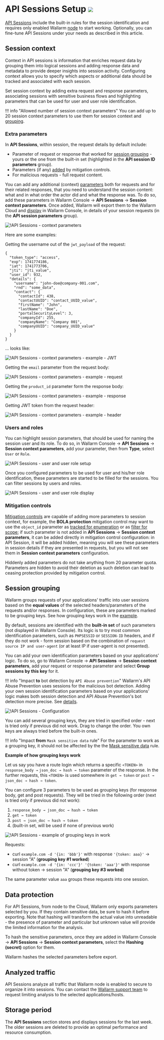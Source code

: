 # API Sessions Setup <a href="../../about-wallarm/subscription-plans/#waap-and-advanced-api-security"><img src="../../images/api-security-tag.svg" style="border: none;"></a>

[API Sessions](overview.md) include the built-in rules for the session identification and requires only enabled Wallarm [node](../about-wallarm/overview.md#how-wallarm-works) to start working. Optionally, you can fine-tune API Sessions under your needs as described in this article.

## Session context

Context in API sessions is information that enriches request data by grouping them into logical sessions and adding response data and metadata to provide deeper insights into session activity. Configuring context allows you to specify which aspects or additional data should be tracked and associated with each session.

Set session context by adding extra request and response parameters, associating sessions with sensitive business flows and highlighting parameters that can be used for user and user role identification.

!!! info "Allowed number of session context parameters"
    You can add up to 20 session context parameters to use them for session context and [grouping](#session-grouping).

### Extra parameters

In **API Sessions**, within session, the request details by default include: 

* Parameter of request or response that worked for [session grouping](#session-grouping) - yours or the one from the built-in set (highlighted in the **API session ID parameters** group).
* Parameters (if any) [added](#mitigation-controls) by mitigation controls.
* For malicious requests - full request content.

You can add any additional (context) [parameters](../user-guides/rules/request-processing.md) both for requests and for their related responses, that you need to understand the session content: what and in what order the actor did and what the response was. To do so, add these parameters in Wallarm Console → **API Sessions** → **Session context parameters**. Once added, Wallarm will export them to the Wallarm Cloud and [display](#data-protection) in Wallarm Console, in details of your session requests (in the **API session parameters** group).

![!API Sessions - context parameters](../images/api-sessions/api-sessions-context-parameters.png)

Here are some examples:

Getting the username out of the `jwt_payload` of the request:

```
{
  "token_type": "access",
  "exp": 1741774186,
  "iat": 1741773706,
  "jti": "jti_value",
  "user_id": 932,
  "details": {
    "username": "john-doe@company-001.com",
    "rnd": "some_data",
    "contact": {
      "contactId": 438,
      "contactUUID": "contact_UUID_value",
      "firstName": "John",
      "lastName": "Doe",
      "portalSecurityLevel": 3,
      "companyId": 255,
      "companyName": "Company 001",
      "companyUUID": "company_UUID_value"
    }
  }
}
```

... looks like:

![!API Sessions - context parameters - example - JWT](../images/api-sessions/api-sessions-context-parameters-example-jwt.png)

Getting the `email` parameter from the request body:

![!API Sessions - context parameters - example - request](../images/api-sessions/api-sessions-context-parameters-example-request.png)

Getting the `product_id` parameter form the response body:

![!API Sessions - context parameters - example - response](../images/api-sessions/api-sessions-context-parameters-example-response.png)

Getting JWT token from the request header:

![!API Sessions - context parameters - example - header](../images/api-sessions/api-sessions-context-parameters-example-header.png)

<!--### Sensitive business flows

You can associate sessions with sensitive business flows. To do so, in Wallarm Console → **API Sessions** → **Session context parameters**, add your parameter and select **Context** for it.

![!API Sessions - sensitive business flows](../images/api-sessions/api-sessions-sbf-select.png)
-->

### Users and roles

You can highlight session parameters, that should be used for naming the session user and its role. To do so, in Wallarm Console → **API Sessions** → **Session context parameters**, add your parameter, then from **Type**, select `User` or `Role`.

![!API Sessions - user and user role setup](../images/api-sessions/api-sessions-user-role-select.png)

Once you configured parameters to be used for user and his/her role identification, these parameters are started to be filled for the sessions. You can filter sessions by users and roles.

![!API Sessions - user and user role display](../images/api-sessions/api-sessions-user-role-display.png)

### Mitigation controls

[Mitigation controls](../about-wallarm/mitigation-controls-overview.md) are capable of adding more parameters to session context, for example, the **BOLA protection** mitigation control may want to use the `object_id` parameter as [tracked for enumeration](../api-protection/enumeration-attack-protection.md#enumerated-parameters) or as [filter for scope](../api-protection/enumeration-attack-protection.md#scope-filters); if such parameter is not added in **API Sessions** → **Session context parameters**, it can be added directly in mitigation control configuration: in API Session, it will be added hidden, meaning you will see these parameters in session details if they are presented in requests, but you will not see them in **Session context parameters** configuration.

Hiddenly added parameters do not take anything from 20 parameter quota. Parameters are hidden to avoid their deletion as such deletion can lead to ceasing protection provided by mitigation control.

## Session grouping

Wallarm groups requests of your applications' traffic into user sessions based on the **equal values** of the selected headers/parameters of the requests and/or responses. In configuration, these are parameters marked to be grouping keys. See how grouping keys work in the [example](#grouping-keys-example).

By default, sessions are identified with the **built-in set** of such parameters (not displayed in Wallarm Console). Its logic is to try most common identification parameters, such as `PHPSESSID` or `SESSION-ID` headers, and if they do not work - form session based on the combination of `request source IP and user-agent` (or at least IP if user-agent is not presented).

You can add your own identification parameters based on your applications' logic. To do so, go to Wallarm Console → **API Sessions** → **Session context parameters**, add your request or response parameter and select **Group sessions by this key** for it.

!!! info "Impact **to** bot detection by `API Abuse prevention`"
    Wallarm's API Abuse Prevention uses sessions for the malicious bot detection. Adding your own session identification parameters based on your applications' logic makes both session detection and API Abuse Prevention's bot detection more precise. See [details](overview.md#api-sessions-and-api-abuse-prevention).

![!API Sessions - Configuration](../images/api-sessions/api-sessions-settings.png)

You can add several grouping keys, they are tried in specified order - next is tried only if previous did not work. Drag to change the order. You own keys are always tried before the built-in ones.

!!! info "Impact **from** `Mask sensitive data` rule"
    For the parameter to work as a grouping key, it should not be affected by the the [Mask sensitive data](../user-guides/rules/sensitive-data-rule.md) rule.

<a name="grouping-keys-example"></a>**Example of how grouping keys work**

Let us say you have a route login which returns a specific `<TOKEN>` in `response_body →` `json_doc → hash → token` parameter of the response. In the further requests, this `<TOKEN>` is used somewhere in `get → token` or `post → json_doc → hash → token`.

You can configure 3 parameters to be used as grouping keys (for response body, get and post requests). They will be tried in the following order (next is tried only if previous did not work):

1. `response_body → json_doc → hash → token`
2. `get → token`
3. `post → json_doc → hash → token`
4. (built-in set, will be used if none of previous work)

![!API Sessions - example of grouping keys in work](../images/api-sessions/api-sessions-grouping-keys.png)

Requests:

* curl `example.com -d '{in: 'bbb'}'` with response `'{token: aaa}'` → session "A" (**grouping key #1 worked**)
* curl `example.com -d '{in: 'ccc'}' '{token: 'aaa'}'` with response without token → session "A" (**grouping key #3 worked**)

The same parameter value `aaa` groups these requests into one session.

## Data protection

For API Sessions, from node to the Cloud, Wallarm only exports parameters selected by you. If they contain sensitive data, be sure to hash it before exporting. Note that hashing will transform the actual value into unreadable - the presence of parameter and particular but unknown value will provide the limited information for the analysis.

To hash the sensitive parameters, once they are added in Wallarm Console → **API Sessions** → **Session context parameters**, select the **Hashing (secret)** option for them.

Wallarm hashes the selected parameters before export.

## Analyzed traffic

API Sessions analyze all traffic that Wallarm node is enabled to secure to organize it into sessions. You can contact the [Wallarm support team](mailto:support@wallarm.com) to request limiting analysis to the selected applications/hosts.

## Storage period

The **API Sessions** section stores and displays sessions for the last week. The older sessions are deleted to provide an optimal performance and resource consumption.

